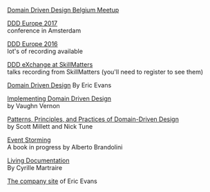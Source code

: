 
[Domain Driven Design Belgium Meetup](http://www.meetup.com/dddbelgium/)

[DDD Europe 2017](https://dddeurope.com/2017/)  
conference in Amsterdam


[DDD Europe 2016](https://dddeurope.com/2016/)  
 lot's of recording available

[DDD eXchange at SkillMatters](https://skillsmatter.com/explore?content=skillscasts&location=&q=dddx)  
talks recording from SkillMatters (you'll need to register to see them)

[Domain Driven Design](https://www.amazon.com/Domain-Driven-Design-Tackling-Complexity-Software/dp/0321125215?ie=UTF8&redirect=true&tag=domainlanguag-20
)
 By Eric Evans

[Implementing Domain Driven Design](https://www.amazon.com/Implementing-Domain-Driven-Design-Vaughn-Vernon/dp/0321834577
)  
by Vaughn Vernon

[Patterns, Principles, and Practices of Domain-Driven Design](https://www.amazon.com/Patterns-Principles-Practices-Domain-Driven-Design/dp/1118714709/ref=sr_1_2?s=books&ie=UTF8&qid=1468496380&sr=1-2&keywords=domain+driven+design)  
by Scott Millett and Nick Tune

[Event Storming](https://leanpub.com/introducing_eventstorming/)  
A book in progress by Alberto Brandolini

[Living Documentation](https://leanpub.com/livingdocumentation)  
By Cyrille Martraire


[The company site](http://domainlanguage.com) of Eric Evans
